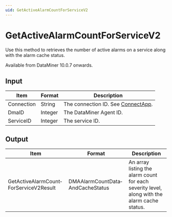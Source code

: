 ```yaml
---
uid: GetActiveAlarmCountForServiceV2
---
```


# GetActiveAlarmCountForServiceV2

Use this method to retrieves the number of active alarms on a service along with the alarm cache status.

Available from DataMiner 10.0.7 onwards.

## Input

| Item       | Format  | Description                                          |
|------------|---------|------------------------------------------------------|
| Connection | String  | The connection ID. See [ConnectApp](xref:ConnectApp). |
| DmaID      | Integer | The DataMiner Agent ID.                              |
| ServiceID  | Integer | The service ID.                                      |

## Output

| Item                                   | Format                           | Description                                                                                  |
|----------------------------------------|----------------------------------|----------------------------------------------------------------------------------------------|
| GetActiveAlarmCount­ForServiceV2Result | DMAAlarmCountData­AndCacheStatus | An array listing the alarm count for each severity level, along with the alarm cache status. |
